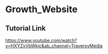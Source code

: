 # Growth_Website

## Tutorial Link
https://www.youtube.com/watch?v=HXYZxVbWkjc&ab_channel=TraversyMedia